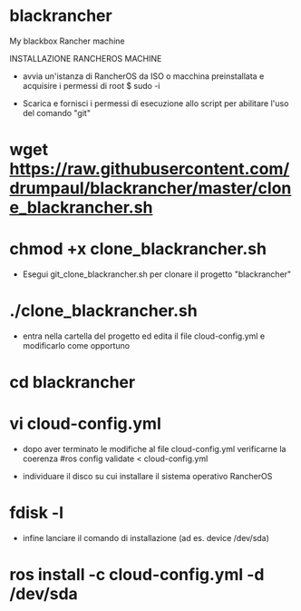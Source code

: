 # blackrancher
My blackbox Rancher machine

INSTALLAZIONE RANCHEROS MACHINE

- avvia un'istanza di RancherOS da ISO o macchina preinstallata e acquisire i permessi di root
$ sudo -i

- Scarica e fornisci i permessi di esecuzione allo script per abilitare l'uso del comando "git"
# wget https://raw.githubusercontent.com/drumpaul/blackrancher/master/clone_blackrancher.sh
# chmod +x clone_blackrancher.sh

- Esegui git_clone_blackrancher.sh per clonare il progetto "blackrancher"
# ./clone_blackrancher.sh

- entra nella cartella del progetto ed edita il file cloud-config.yml e modificarlo come opportuno
# cd blackrancher
# vi cloud-config.yml

- dopo aver terminato le modifiche al file cloud-config.yml verificarne la coerenza
#ros config validate < cloud-config.yml

- individuare il disco su cui installare il sistema operativo RancherOS
# fdisk -l

- infine lanciare il comando di installazione (ad es. device /dev/sda)
# ros install -c cloud-config.yml -d /dev/sda